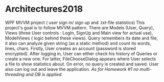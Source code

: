 # Architectures2018
WPF MVVM project ( user sign in/ sign up and .txt-file statistics)
This project's goal is to follow MVVM pattern. 
There are Models (User, Query), Views (three User controls : LogIn, SignUp and Main view for actual use), ModelViews ( logic behind these views). Query remembers its date and file, it also can analyze given string (as a static method) and count its words, lines, chars. Firstly, User creates an account (password is stored encrypted). After logging in, User can either check his history of Queries or create a new one. For latter, FileChooseDialog appears where User selects a file to show statistics about. On error, no query is created and saved. User also can log out and leave the application.
*As for Homework #1 no multi-threading and DB is applied.*
